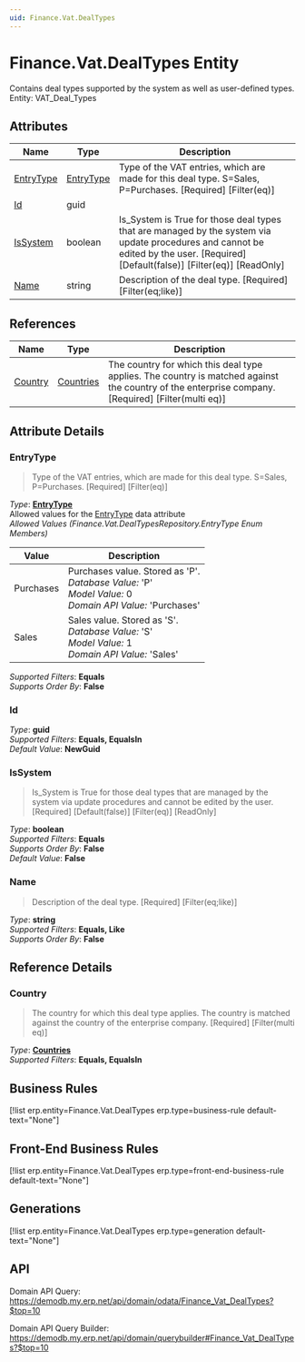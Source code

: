 ```yaml
---
uid: Finance.Vat.DealTypes
---
```

# Finance.Vat.DealTypes Entity

Contains deal types supported by the system as well as user-defined types. Entity: VAT_Deal_Types

## Attributes

| Name | Type | Description |
| ---- | ---- | --- |
| [EntryType](Finance.Vat.DealTypes.md#entrytype) | [EntryType](Finance.Vat.DealTypes.md#entrytype) | Type of the VAT entries, which are made for this deal type. S=Sales, P=Purchases. [Required] [Filter(eq)] 
| [Id](Finance.Vat.DealTypes.md#id) | guid |  
| [IsSystem](Finance.Vat.DealTypes.md#issystem) | boolean | Is_System is True for those deal types that are managed by the system via update procedures and cannot be edited by the user. [Required] [Default(false)] [Filter(eq)] [ReadOnly] 
| [Name](Finance.Vat.DealTypes.md#name) | string | Description of the deal type. [Required] [Filter(eq;like)] 

## References

| Name | Type | Description |
| ---- | ---- | --- |
| [Country](Finance.Vat.DealTypes.md#country) | [Countries](General.Geography.Countries.md) | The country for which this deal type applies. The country is matched against the country of the enterprise company. [Required] [Filter(multi eq)] |


## Attribute Details

### EntryType

> Type of the VAT entries, which are made for this deal type. S=Sales, P=Purchases. [Required] [Filter(eq)]

_Type_: **[EntryType](Finance.Vat.DealTypes.md#entrytype)**  
Allowed values for the [EntryType](Finance.Vat.DealTypes.md#entrytype) data attribute  
_Allowed Values (Finance.Vat.DealTypesRepository.EntryType Enum Members)_  

| Value | Description |
| ---- | --- |
| Purchases | Purchases value. Stored as 'P'. <br /> _Database Value:_ 'P' <br /> _Model Value:_ 0 <br /> _Domain API Value:_ 'Purchases' |
| Sales | Sales value. Stored as 'S'. <br /> _Database Value:_ 'S' <br /> _Model Value:_ 1 <br /> _Domain API Value:_ 'Sales' |

_Supported Filters_: **Equals**  
_Supports Order By_: **False**  

### Id

_Type_: **guid**  
_Supported Filters_: **Equals, EqualsIn**  
_Default Value_: **NewGuid**  

### IsSystem

> Is_System is True for those deal types that are managed by the system via update procedures and cannot be edited by the user. [Required] [Default(false)] [Filter(eq)] [ReadOnly]

_Type_: **boolean**  
_Supported Filters_: **Equals**  
_Supports Order By_: **False**  
_Default Value_: **False**  

### Name

> Description of the deal type. [Required] [Filter(eq;like)]

_Type_: **string**  
_Supported Filters_: **Equals, Like**  
_Supports Order By_: **False**  


## Reference Details

### Country

> The country for which this deal type applies. The country is matched against the country of the enterprise company. [Required] [Filter(multi eq)]

_Type_: **[Countries](General.Geography.Countries.md)**  
_Supported Filters_: **Equals, EqualsIn**  



## Business Rules

[!list erp.entity=Finance.Vat.DealTypes erp.type=business-rule default-text="None"]

## Front-End Business Rules

[!list erp.entity=Finance.Vat.DealTypes erp.type=front-end-business-rule default-text="None"]

## Generations

[!list erp.entity=Finance.Vat.DealTypes erp.type=generation default-text="None"]

## API

Domain API Query:
<https://demodb.my.erp.net/api/domain/odata/Finance_Vat_DealTypes?$top=10>

Domain API Query Builder:
<https://demodb.my.erp.net/api/domain/querybuilder#Finance_Vat_DealTypes?$top=10>

